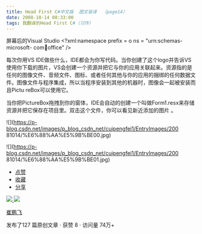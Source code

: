 ```yaml
---
title: Head First C#中文版  图文皆译  （page14）
date: 2008-10-14 08:33:00
tags: 我翻译的Head First C#（习作）
---
```

屏幕后的Visual Studio  <?xml:namespace prefix = o ns = "urn:schemas-microsoft-
com:office:office" />

每次你用VS IDE做些什么，IDE都会为你写代码。当你创建了这个logo并告诉VS使用你下载的图片，VS会创建一个资源并把它与你的应用关联起来。资源指的是
任何的图像文件、音频文件、图标、或者任何其他与你的应用的捆绑的任何数据文件。图像文件与程序集成，所以当程序安装到其他的机器时，图像会一起被安装而且Pictu
reBox可以使用它。

当你把PictureBox拖拽到你的窗体，IDE会自动的创建一个叫做Form1.resx来存储资源并把它保存在项目里。双击这个文件，你可以看见新近添加的图片
。

![](https://p-blog.csdn.net/images/p_blog_csdn_net/cuipengfei1/EntryImages/200
81014/%E6%88%AA%E5%9B%BE00.jpg)

![](https://p-blog.csdn.net/images/p_blog_csdn_net/cuipengfei1/EntryImages/200
81014/%E6%88%AA%E5%9B%BE01.jpg)

  * [ 点赞  ](javascript:;)
  * [ 收藏  ](javascript:;)
  * [ 分享 ](javascript:;)

[ ![](https://profile.csdnimg.cn/5/2/5/3_cuipengfei1)
![](https://g.csdnimg.cn/static/user-reg-year/1x/11.png)
](https://blog.csdn.net/cuipengfei1)

[ 崔鹏飞 ](https://blog.csdn.net/cuipengfei1)

发布了127 篇原创文章  ·  获赞 8  ·  访问量 74万+

